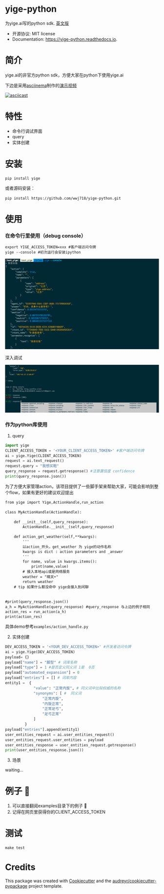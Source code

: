# yige-python

为yige.ai写的python sdk.  [英文版](https://github.com/wwj718/yige-python/blob/master/README.rst)

*  开源协议: MIT license
*  Documentation: https://yige-python.readthedocs.io.

# 简介
yige.ai的非官方python sdk，方便大家在python下使用yige.ai

下边是采用[asciinema](https://github.com/asciinema/asciinema)制作的[演示视频](https://asciinema.org/a/7alk907q48i8evcgqdc09s9xu)

[![asciicast](https://asciinema.org/a/7alk907q48i8evcgqdc09s9xu.png)](https://asciinema.org/a/7alk907q48i8evcgqdc09s9xu)

# 特性
*  命令行调试界面
*  query
*  实体创建

# 安装
`pip install yige`

或者源码安装：

`pip install https://github.com/wwj718/yige-python.git`


# 使用

### 在命令行里使用（debug console）
```
export YIGE_ACCESS_TOKEN=xxx #客户端访问令牌
yige --console #初次运行会安装ipython
```


![](img/yige1.png)

深入调试

![](img/yige2.png)

### 作为python库使用

1. query

```python
import yige 
CLIENT_ACCESS_TOKEN = '<YOUR_CLIENT_ACCESS_TOKEN>' #客户端访问令牌
ai = yige.Yige(CLIENT_ACCESS_TOKEN)
request = ai.text_request()
request.query = "我想买鞋"
query_response = request.getresponse() #注意置信度 confidence
print(query_response.json())
```

为了方便大家管理action，该项目提供了一些脚手架来帮助大家，可能会影响到整个flow，如果有更好的建议欢迎提出

```
from yige import Yige,ActionHandle,run_action

class MyActionHandle(ActionHandle):

    def __init__(self,query_response):
        ActionHandle.__init__(self,query_response)

    def action_get_weather(self,**kwargs):
        '''
        以action_开头，get_weather 为 yige的动作名称
        kwargs is dict : action parameters and _answer
        '''
        for name, value in kwargs.items():
            print(name,value)
        # 接入本地api或是网络服务
        weather = "晴天☀️"
        return weather
    # tip 如果什么都没命中 yige会接入到闲聊


#print(query_response.json())
a_h = MyActionHandle(query_response) #query_response 与上边的例子相同
action_res = run_action(a_h) 
print(action_res)
```

具体demo参考`examples/action_handle.py`

2.  实体创建

```python
DEV_ACCESS_TOKEN = '<YOUR_DEV_ACCESS_TOKEN>' #开发者访问令牌
ai = yige.Yige(DEV_ACCESS_TOKEN)
payload= {}
payload["name"] = "脚型" # 词库名称
payload["type"] = 1 #是否定义同义词 1是  0否
payload["automated_expansion"] = 0
payload["entries"] = [] # 词库内容
entity1 =  {
             "value": "正常内旋", # 同义词中比较权威的名称
             "synonyms": [ #  同义词
                 "正常内旋",
                 "内旋正常",
                 "正常足弓",
                 "足弓正常"
             ]
         }
payload["entries"].append(entity1)
user_entities_request = ai.user_entities_request()
user_entities_request.user_entities = payload
user_entities_response = user_entities_request.getresponse()
print(user_entities_response.json())
```

3. 场景

waiting...

# 例子 🌰

1. 可以直接翻阅examples目录下的例子 🌰
2. 记得在网页里获得你的CLIENT_ACCESS_TOKEN


# 测试
`make test`

# Credits
This package was created with [Cookiecutter](https://github.com/audreyr/cookiecutter) and the [audreyr/cookiecutter-pypackage](https://github.com/audreyr/cookiecutter-pypackage) project template.
